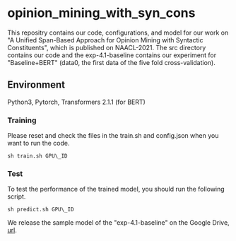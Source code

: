 # opinion_mining_with_syn_cons
This repositry contains our code, configurations, and model for our work on "A Unified Span-Based Approach for Opinion Mining with Syntactic Constituents", which is published on NAACL-2021.
The src directory contains our code and the exp-4.1-baseline contains our experiment for "Baseline+BERT" (data0, the first data of the five fold cross-validation).

## Environment
Python3, Pytorch, Transformers 2.1.1 (for BERT)

### Training
Please reset and check the files in the train.sh and config.json when you want to run the code.

```
sh train.sh GPU\_ID
```

### Test
To test the performance of the trained model, you should run the following script.

```
sh predict.sh GPU\_ID
```
We release the sample model of the "exp-4.1-baseline" on the Google Drive, [url](https://drive.google.com/file/d/17u8ofyaBThb66qYPZe-60A2lyEnWCNil/view?usp=sharing).
